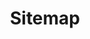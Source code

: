 ---
title: Sitemap
permalink: /sitemap/
layout: sitemap
grid: true
description: ARQ Development Corp sitemap. Navigate to useful links when you're lost.
headline:
  image: "/uploads/privacy-policy.jpg"
  title: "Sitemap"
---
